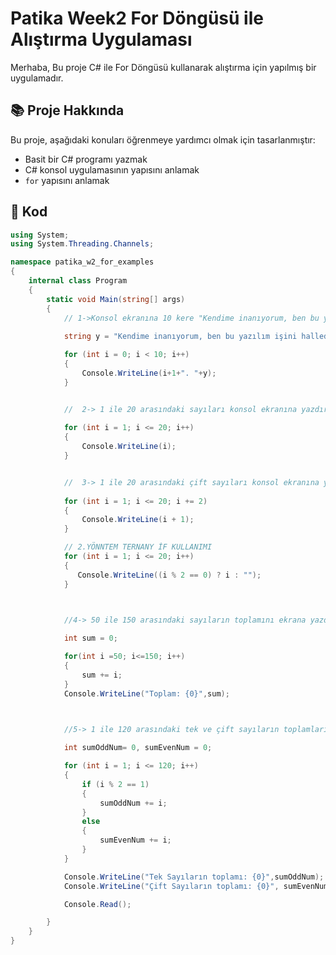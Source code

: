 # Patika Week2 For Döngüsü ile Alıştırma Uygulaması
Merhaba,
Bu proje C# ile For Döngüsü kullanarak alıştırma için yapılmış bir uygulamadır.

## 📚 Proje Hakkında
Bu proje, aşağıdaki konuları öğrenmeye yardımcı olmak için tasarlanmıştır:
- Basit bir C# programı yazmak
- C# konsol uygulamasının yapısını anlamak
- `for` yapısını anlamak

## 🚀 Kod
```csharp
using System;
using System.Threading.Channels;

namespace patika_w2_for_examples
{
    internal class Program
    {
        static void Main(string[] args)
        {
            // 1->Konsol ekranına 10 kere "Kendime inanıyorum, ben bu yazılım işini hallederim!" yazdırınız.
            
            string y = "Kendime inanıyorum, ben bu yazılım işini hallederim!";

            for (int i = 0; i < 10; i++)
            {
                Console.WriteLine(i+1+". "+y);
            }


            //  2-> 1 ile 20 arasındaki sayıları konsol ekranına yazdırınız.
            
            for (int i = 1; i <= 20; i++)
            {
                Console.WriteLine(i);
            }


            //  3-> 1 ile 20 arasındaki çift sayıları konsol ekranına yazdırınız.
            
            for (int i = 1; i <= 20; i += 2)
            {
                Console.WriteLine(i + 1);
            }

            // 2.YÖNNTEM TERNANY İF KULLANIMI
            for (int i = 1; i <= 20; i++)
            {
               Console.WriteLine((i % 2 == 0) ? i : "");  
            }



            //4-> 50 ile 150 arasındaki sayıların toplamını ekrana yazdırınız.
            
            int sum = 0;

            for(int i =50; i<=150; i++)
            {
                sum += i;
            }
            Console.WriteLine("Toplam: {0}",sum);
            


            //5-> 1 ile 120 arasındaki tek ve çift sayıların toplamlarını ayrı ayrı ekrana yazdırınız.

            int sumOddNum= 0, sumEvenNum = 0;

            for (int i = 1; i <= 120; i++)
            {
                if (i % 2 == 1)
                {
                    sumOddNum += i;
                }
                else
                {
                    sumEvenNum += i;
                }
            }

            Console.WriteLine("Tek Sayıların toplamı: {0}",sumOddNum);
            Console.WriteLine("Çift Sayıların toplamı: {0}", sumEvenNum);

            Console.Read();

        }
    }
}

